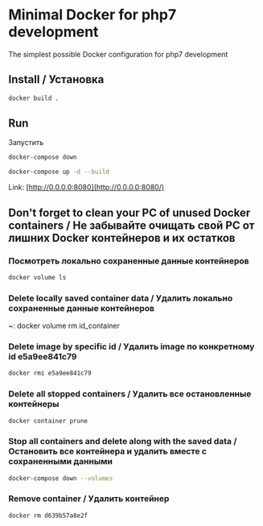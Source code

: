 # Minimal Docker for php7 development

The simplest possible Docker configuration for php7 development

## Install / Установка

```bash
docker build .
```

## Run
Запустить

```bash
docker-compose down
```

```bash
docker-compose up -d --build
```

Link: [http://0.0.0.0:8080](http://0.0.0.0:8080/)

## Don't forget to clean your PC of unused Docker containers / Не забывайте очищать свой PC от лишних Docker контейнеров и их остатков

### Посмотреть локально сохраненные данные контейнеров

```bash
docker volume ls
```

### Delete locally saved container data / Удалить локально сохраненные данные контейнеров

~: docker volume rm id_container

### Delete image by specific id / Удалить image по конкретному id **e5a9ee841c79**

```bash
docker rmi e5a9ee841c79
```

### Delete all stopped containers / Удалить все остановленные контейнеры

```bash
docker container prune
```

### Stop all containers and delete along with the saved data / Остановить все контейнера и удалить вместе с сохраненными данными

```bash
docker-compose down --volumes
```

### Remove container / Удалить контейнер

```bash
docker rm d639b57a8e2f
```
